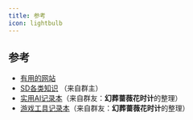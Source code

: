 ```yaml
---
title: 参考
icon: lightbulb
---
```


## 参考

- [有用的网站](website.md)
- [SD各类知识](https://docs.qq.com/doc/p/230e7ada2a60d8e347d639edd5521f5e62332fe9) （来自群主）
- [实用AI记录本](%E5%AE%9E%E7%94%A8AI%E8%AE%B0%E5%BD%95%E6%9C%AC/README.md)（来自群友：**幻葬蔷薇花时计**的整理）
- [游戏工具记录本](%E6%B8%B8%E6%88%8F%E5%B7%A5%E5%85%B7%E8%AE%B0%E5%BD%95%E6%9C%AC/README.md)（来自群友：**幻葬蔷薇花时计**的整理） 
